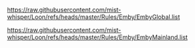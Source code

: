 https://raw.githubusercontent.com/mist-whisper/Loon/refs/heads/master/Rules/Emby/EmbyGlobal.list

https://raw.githubusercontent.com/mist-whisper/Loon/refs/heads/master/Rules/Emby/EmbyMainland.list
